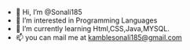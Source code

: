 - 👋 Hi, I’m @Sonali185
- 👀 I’m interested in Programming Languages
- 🌱 I’m currently learning Html,CSS,Java,MYSQL.
- 📫  you can mail me at kamblesonali185@gmail.com

<!---
Sonali185/Sonali185 is a ✨ special ✨ repository because its `README.md` (this file) appears on your GitHub profile.
You can click the Preview link to take a look at your changes.
--->
